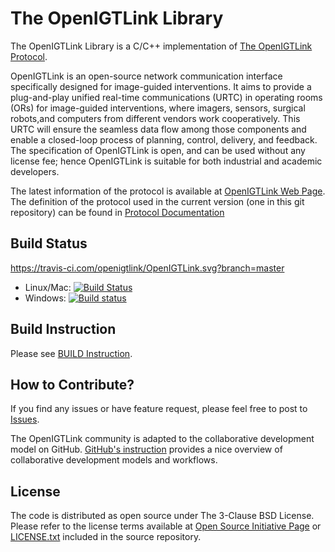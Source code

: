 The OpenIGTLink Library
=======================

The OpenIGTLink Library is a C/C++ implementation of
[The OpenIGTLink Protocol](Documents/Protocol/index.md).

OpenIGTLink is an open-source network communication interface specifically
designed for image-guided interventions. It aims to provide a plug-and-play
unified real-time communications (URTC) in operating rooms (ORs) for image-guided
interventions, where imagers, sensors, surgical robots,and computers from
different vendors work cooperatively. This URTC will ensure the seamless data
flow among those components and enable a closed-loop process of planning, control,
delivery, and feedback. The specification of OpenIGTLink is open, and can be
used without any license fee; hence OpenIGTLink is suitable for both industrial
and academic developers.

The latest information of the protocol is available at [OpenIGTLink Web Page](http://openigtlink.org/).
The definition of the protocol used in the current version (one in this git repository)
can be found in [Protocol Documentation](Documents/Protocol/index.md)

Build Status
------------
https://travis-ci.com/openigtlink/OpenIGTLink.svg?branch=master
* Linux/Mac: [![Build Status](https://travis-ci.com/openigtlink/OpenIGTLink.svg?branch=master)](https://travis-ci.com/openigtlink/OpenIGTLink)
* Windows: [![Build status](https://ci.appveyor.com/api/projects/status/beo8cej2nxu55ex0?svg=true)](https://ci.appveyor.com/project/openigtlink/openigtlink)

Build Instruction
-----------------

Please see [BUILD Instruction](BUILD.md).

How to Contribute?
------------------

If you find any issues or have feature request, please feel free to post
to [Issues](https://github.com/openigtlink/OpenIGTLink/issues).

The OpenIGTLink community is adapted to the collaborative development model on GitHub.
[GitHub's instruction](https://help.github.com/articles/about-collaborative-development-models/)
provides a nice overview of collaborative development models and workflows.

License
-------
The code is distributed as open source under The 3-Clause BSD License. Please refer to the license terms
available at [Open Source Initiative Page](https://opensource.org/licenses/BSD-3-Clause) or
[LICENSE.txt](LICENSE.txt) included in the source repository.
